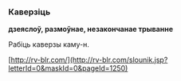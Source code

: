 ### Каверзіць
**дзеяслоў, размоўнае, незакончанае трыванне**

Рабіць каверзы каму-н.

<a rel="author">[http://rv-blr.com/](http://rv-blr.com/slounik.jsp?letterId=0&maskId=0&pageId=1250)</a>
